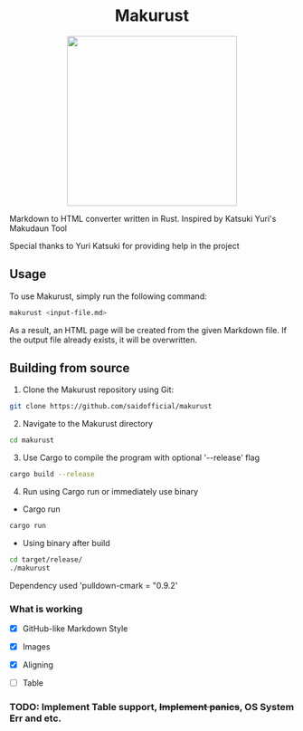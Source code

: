 <h1 align="center">Makurust</h1>

<p align="center">
<img src="https://user-images.githubusercontent.com/97128346/221287390-bb500651-5daa-4fbc-a1f4-10f34fc27ff8.png" width="300px" height="300px">
</p>
Markdown to HTML converter written in Rust. Inspired by Katsuki Yuri's Makudaun Tool
<p>
Special thanks to Yuri Katsuki for providing help in the project</p>

## Usage
To use Makurust, simply run the following command:
```bash
makurust <input-file.md>
```
As a result, an HTML page will be created from the given Markdown file. If the output file already exists, it will be overwritten.

## Building from source
1. Clone the Makurust repository using Git:

```bash
git clone https://github.com/saidofficial/makurust
```

2. Navigate to the Makurust directory
```bash
cd makurust
```

3. Use Cargo to compile the program with optional '--release' flag
```bash
cargo build --release
```

4. Run using Cargo run or immediately use binary
- Cargo run
```bash
cargo run
```

- Using binary after build
```bash
cd target/release/
./makurust
```
<p>Dependency used 'pulldown-cmark = "0.9.2'</p>

### What is working
- [x] GitHub-like Markdown Style
- [x] Images
- [x] Aligning
- [ ] Table


### TODO: Implement Table support, ~~Implement panics~~, OS System Err and etc.


